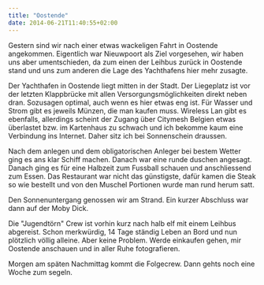 ```yaml
---
title: "Oostende"
date: 2014-06-21T11:40:55+02:00
---
```

Gestern sind wir nach einer etwas wackeligen Fahrt in Oostende angekommen. Eigentlich war Nieuwpoort als Ziel vorgesehen, wir haben uns aber umentschieden, da zum einen der Leihbus zurück in Oostende stand und uns zum anderen die Lage des Yachthafens hier mehr zusagte.

Der Yachthafen in Oostende liegt mitten in der Stadt. Der Liegeplatz ist vor der letzten Klappbrücke mit allen Versorgungsmöglichkeiten direkt neben dran. Sozusagen optimal, auch wenn es hier etwas eng ist. Für Wasser und Strom gibt es jeweils Münzen, die man kaufen muss. Wireless Lan gibt es ebenfalls, allerdings scheint der Zugang über Citymesh Belgien etwas überlastet bzw. im Kartenhaus zu schwach und ich bekomme kaum eine Verbindung ins Internet. Daher sitz ich bei Sonnenschein draussen.

Nach dem anlegen und dem obligatorischen Anleger bei bestem Wetter ging es ans klar Schiff machen. Danach war eine runde duschen angesagt. Danach ging es für eine Halbzeit zum Fussball schauen und anschliessend zum Essen. Das Restaurant war nicht das günstigste, dafür kamen die Steak so wie bestellt und von den Muschel Portionen wurde man rund herum satt.

Den Sonnenuntergang genossen wir am Strand. Ein kurzer Abschluss war dann auf der Moby Dick.

Die "Jugendtörn" Crew ist vorhin kurz nach halb elf mit einem Leihbus abgereist. Schon merkwürdig, 14 Tage ständig Leben an Bord und nun plötzlich völlig alleine. Aber keine Problem. Werde einkaufen gehen, mir Oostende anschauen und in aller Ruhe fotografieren.

Morgen am späten Nachmittag kommt die Folgecrew. Dann gehts noch eine Woche zum segeln.
